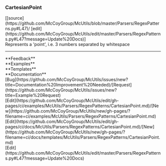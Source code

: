 ### <a id="McUtils.Parsers.RegexPatterns.CartesianPoint">CartesianPoint</a> 
<div class="docs-source-link" markdown="1">
[[source](https://github.com/McCoyGroup/McUtils/blob/master/Parsers/RegexPatterns.py#L47)/
[edit](https://github.com/McCoyGroup/McUtils/edit/master/Parsers/RegexPatterns.py#L47?message=Update%20Docs)]
</div>
Represents a 'point', i.e. 3 numbers separated by whitespace











---


<div markdown="1" class="text-secondary">
<div class="container">
  <div class="row">
   <div class="col" markdown="1">
**Feedback**   
</div>
   <div class="col" markdown="1">
**Examples**   
</div>
   <div class="col" markdown="1">
**Templates**   
</div>
   <div class="col" markdown="1">
**Documentation**   
</div>
   <div class="col" markdown="1">
   
</div>
   <div class="col" markdown="1">
   
</div>
   <div class="col" markdown="1">
   
</div>
</div>
  <div class="row">
   <div class="col" markdown="1">
[Bug](https://github.com/McCoyGroup/McUtils/issues/new?title=Documentation%20Improvement%20Needed)/[Request](https://github.com/McCoyGroup/McUtils/issues/new?title=Example%20Request)   
</div>
   <div class="col" markdown="1">
[Edit](https://github.com/McCoyGroup/McUtils/edit/gh-pages/ci/examples/McUtils/Parsers/RegexPatterns/CartesianPoint.md)/[New](https://github.com/McCoyGroup/McUtils/new/gh-pages/?filename=ci/examples/McUtils/Parsers/RegexPatterns/CartesianPoint.md)   
</div>
   <div class="col" markdown="1">
[Edit](https://github.com/McCoyGroup/McUtils/edit/gh-pages/ci/docs/McUtils/Parsers/RegexPatterns/CartesianPoint.md)/[New](https://github.com/McCoyGroup/McUtils/new/gh-pages/?filename=ci/docs/templates/McUtils/Parsers/RegexPatterns/CartesianPoint.md)   
</div>
   <div class="col" markdown="1">
[Edit](https://github.com/McCoyGroup/McUtils/edit/master/Parsers/RegexPatterns.py#L47?message=Update%20Docs)   
</div>
   <div class="col" markdown="1">
   
</div>
   <div class="col" markdown="1">
   
</div>
   <div class="col" markdown="1">
   
</div>
</div>
</div>
</div>

